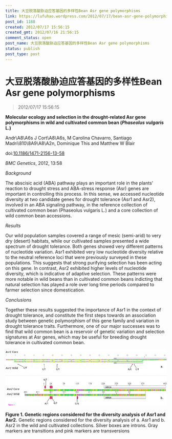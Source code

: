 ```yaml
---
title: 大豆脱落酸胁迫应答基因的多样性Bean Asr gene polymorphisms
link: https://lufuhao.wordpress.com/2012/07/17/bean-asr-gene-polymorphisms-%e5%a4%a7%e8%b1%86%e8%84%b1%e8%90%bd%e9%85%b8%e8%83%81%e8%bf%ab%e5%ba%94%e7%ad%94%e5%9f%ba%e5%9b%a0%e7%9a%84%e5%a4%9a%e6%a0%b7%e6%80%a7/
post_id: 1188
created: 2012/07/17 15:56:15
created_gmt: 2012/07/16 21:56:15
comment_status: open
post_name: 大豆脱落酸胁迫应答基因的多样性Bean Asr gene polymorphisms
status: publish
post_type: post
---
```


# 大豆脱落酸胁迫应答基因的多样性Bean Asr gene polymorphisms

> 2012/07/17 15:56:15

 

**Molecular ecology and selection in the drought-related Asr gene polymorphisms in wild and cultivated common bean (_Phaseolus vulgaris_ L.)**

Andr\A8\A6s J Cort\A8\A6s, M Carolina Chavarro, Santiago Madri\810\8A9\A8\A2n, Dominique This and Matthew W Blair 

doi:[10.1186/1471-2156-13-58](http://dx.doi.org/10.1186/1471-2156-13-58)

_BMC Genetics_, 2012, 13:58

*Background*

The abscisic acid (ABA) pathway plays an important role in the plants' reaction to drought stress and ABA-stress response (Asr) genes are important in controlling this process. In this sense, we accessed nucleotide diversity at two candidate genes for drought tolerance (Asr1 and Asr2), involved in an ABA signaling pathway, in the reference collection of cultivated common bean (Phaseolus vulgaris L.) and a core collection of wild common bean accessions.

*Results*

Our wild population samples covered a range of mesic (semi-arid) to very dry (desert) habitats, while our cultivated samples presented a wide spectrum of drought tolerance. Both genes showed very different patterns of nucleotide variation. Asr1 exhibited very low nucleotide diversity relative to the neutral reference loci that were previously surveyed in these populations. This suggests that strong purifying selection has been acting on this gene. In contrast, Asr2 exhibited higher levels of nucleotide diversity, which is indicative of adaptive selection. These patterns were more notable in wild beans than in cultivated common beans indicting that natural selection has played a role over long time periods compared to farmer selection since domestication.

*Conclusions*

Together these results suggested the importance of Asr1 in the context of drought tolerance, and constitute the first steps towards an association study between genetic polymorphism of this gene family and variation in drought tolerance traits. Furthermore, one of our major successes was to find that wild common bean is a reservoir of genetic variation and selection signatures at Asr genes, which may be useful for breeding drought tolerance in cultivated common bean.

![20120717-155615-0001](/assets/images/20120717-155615-0001.jpg)

**Figure 1. Genetic regions considered for the diversity analysis of Asr1 and Asr2.** Genetic regions considered for the diversity analysis of a. Asr1 and b. Asr2 in the wild and cultivated collections. Silver boxes are introns. Gray markers are transitions and pink markers are transversions
